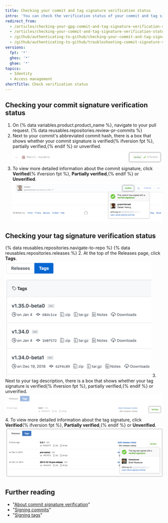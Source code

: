 ```yaml
---
title: Checking your commit and tag signature verification status
intro: 'You can check the verification status of your commit and tag signatures on {% data variables.product.product_name %}.'
redirect_from:
  - /articles/checking-your-gpg-commit-and-tag-signature-verification-status/
  - /articles/checking-your-commit-and-tag-signature-verification-status
  - /github/authenticating-to-github/checking-your-commit-and-tag-signature-verification-status
  - /github/authenticating-to-github/troubleshooting-commit-signature-verification/checking-your-commit-and-tag-signature-verification-status
versions:
  fpt: '*'
  ghes: '*'
  ghae: '*'
topics:
  - Identity
  - Access management
shortTitle: Check verification status
---
```

## Checking your commit signature verification status

1. On {% data variables.product.product_name %}, navigate to your pull request.
{% data reusables.repositories.review-pr-commits %}
3. Next to your commit's abbreviated commit hash, there is a box that shows whether your commit signature is verified{% ifversion fpt %}, partially verified,{% endif %} or unverified.
![Signed commit](/assets/images/help/commits/gpg-signed-commit-verified-without-details.png)
4. To view more detailed information about the commit signature, click **Verified**{% ifversion fpt %}, **Partially verified**,{% endif %} or **Unverified**.
![Verified signed commit](/assets/images/help/commits/gpg-signed-commit_verified_details.png)

## Checking your tag signature verification status

{% data reusables.repositories.navigate-to-repo %}
{% data reusables.repositories.releases %}
2. At the top of the Releases page, click **Tags**.
![Tags page](/assets/images/help/releases/tags-list.png)
3. Next to your tag description, there is a box that shows whether your tag signature is verified{% ifversion fpt %}, partially verified,{% endif %} or unverified.
![verified tag signature](/assets/images/help/commits/gpg-signed-tag-verified.png)
4. To view more detailed information about the tag signature, click **Verified**{% ifversion fpt %}, **Partially verified**,{% endif %} or **Unverified**. 
![Verified signed tag](/assets/images/help/commits/gpg-signed-tag-verified-details.png)

## Further reading

- "[About commit signature verification](/articles/about-commit-signature-verification)"
- "[Signing commits](/articles/signing-commits)"
- "[Signing tags](/articles/signing-tags)"
